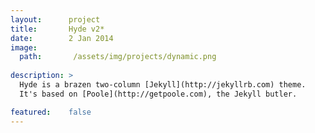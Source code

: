 ```yaml
---
layout:      project
title:       Hyde v2*
date:        2 Jan 2014
image:
  path:       /assets/img/projects/dynamic.png
 
description: >
  Hyde is a brazen two-column [Jekyll](http://jekyllrb.com) theme.
  It's based on [Poole](http://getpoole.com), the Jekyll butler.

featured:    false
---
```

